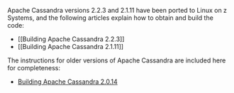 <!---PACKAGE:Apache Cassandra--->
<!---DISTRO:SLES 12:2.2.3, 2.1.11, 2.0.14--->
<!---DISTRO:SLES 11:2.1.11--->
<!---DISTRO:RHEL 7.1:2.2.3, 2.1.11, 2.0.14--->

Apache Cassandra versions 2.2.3 and 2.1.11 have been ported to Linux on z Systems, and the following articles explain how to obtain and build the code:

- [[Building Apache Cassandra 2.2.3]]
- [[Building Apache Cassandra 2.1.11]]

The instructions for older versions of Apache Cassandra are included here for completeness:

- [Building Apache Cassandra 2.0.14](https://github.com/linux-on-ibm-z/docs/wiki/Building-Cassandra?cm_mc_uid=98803393581314101778120&cm_mc_sid_50200000=1445360953)